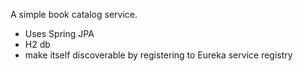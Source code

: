 A simple book catalog service.  
  - Uses Spring JPA  
  - H2 db
  - make itself discoverable by registering to Eureka service registry



